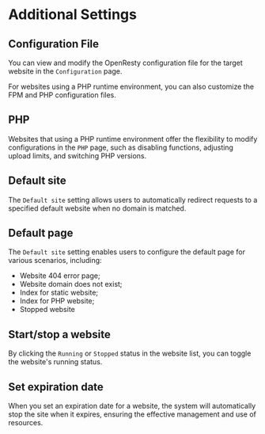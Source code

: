 
# Additional Settings

## Configuration File

You can view and modify the OpenResty configuration file for the target website in the `Configuration` page.

For websites using a PHP runtime environment, you can also customize the FPM and PHP configuration files.

## PHP

Websites that using a PHP runtime environment offer the flexibility to modify configurations in the `PHP` page, such as disabling functions, adjusting upload limits, and switching PHP versions.

## Default site

The `Default site` setting allows users to automatically redirect requests to a specified default website when no domain is matched.

## Default page

The `Default site` setting enables users to configure the default page for various scenarios, including:

- Website 404 error page;
- Website domain does not exist;
- Index for static website;
- Index for PHP website;
- Stopped website

## Start/stop a website

By clicking the `Running` or `Stopped` status in the website list, you can toggle the website's running status.

## Set expiration date

When you set an expiration date for a website, the system will automatically stop the site when it expires, ensuring the effective management and use of resources.


